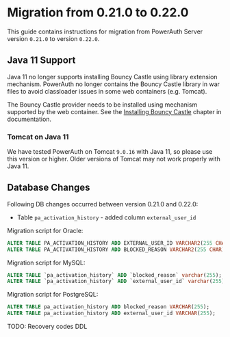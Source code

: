 # Migration from 0.21.0 to 0.22.0

This guide contains instructions for migration from PowerAuth Server version `0.21.0` to version `0.22.0`.

## Java 11 Support

Java 11 no longer supports installing Bouncy Castle using library extension mechanism. PowerAuth no 
longer contains the Bouncy Castle library in war files to avoid classloader issues in some web containers (e.g. Tomcat). 

The Bouncy Castle provider needs to be installed using mechanism supported by the web container. 
See the [Installing Bouncy Castle](./Installing-Bouncy-Castle.md#installing-bouncy-castle-on-java-11) chapter in documentation.

### Tomcat on Java 11

We have tested PowerAuth on Tomcat `9.0.16` with Java 11, so please use this version or higher. Older versions of Tomcat may not work properly with Java 11. 

## Database Changes

Following DB changes occurred between version 0.21.0 and 0.22.0:
- Table `pa_activation_history` - added column `external_user_id`

Migration script for Oracle:
```sql
ALTER TABLE PA_ACTIVATION_HISTORY ADD EXTERNAL_USER_ID VARCHAR2(255 CHAR);
ALTER TABLE PA_ACTIVATION_HISTORY ADD BLOCKED_REASON VARCHAR2(255 CHAR);
```

Migration script for MySQL:
```sql
ALTER TABLE `pa_activation_history` ADD `blocked_reason` varchar(255);
ALTER TABLE `pa_activation_history` ADD `external_user_id` varchar(255);
```

Migration script for PostgreSQL:
```sql
ALTER TABLE pa_activation_history ADD blocked_reason VARCHAR(255);
ALTER TABLE pa_activation_history ADD external_user_id VARCHAR(255);
```

TODO: Recovery codes DDL


